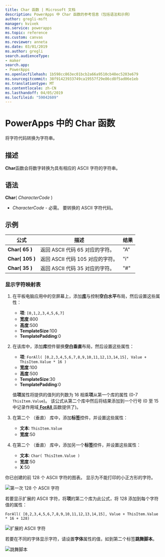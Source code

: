 ```yaml
---
title: Char 函数 | Microsoft 文档
description: PowerApps 中 Char 函数的参考信息（包括语法和示例）
author: gregli-msft
manager: kvivek
ms.service: powerapps
ms.topic: reference
ms.custom: canvas
ms.reviewer: anneta
ms.date: 03/01/2019
ms.author: gregli
search.audienceType:
- maker
search.app:
- PowerApps
ms.openlocfilehash: 1b598cc863ec01bcb2a66a9510cb48ec5203e679
ms.sourcegitcommit: 38f91423933749ca19557f29e86cd8f5ad06e1eb
ms.translationtype: MT
ms.contentlocale: zh-CN
ms.lasthandoff: 04/05/2019
ms.locfileid: "59042609"
---
```

# <a name="char-function-in-powerapps"></a>PowerApps 中的 Char 函数

将字符代码转换为字符串。

## <a name="description"></a>描述

**Char**函数会将数字转换为具有相应的 ASCII 字符的字符串。

## <a name="syntax"></a>语法

**Char**( *CharacterCode* )

- *CharacterCode* - 必需。 要转换的 ASCII 字符代码。

## <a name="examples"></a>示例

| 公式 | 描述 | 结果 |
| --- | --- | --- |
| **Char( 65 )** |返回 ASCII 代码 65 对应的字符。 |"A" |
| **Char( 105 )** |返回 ASCII 代码 105 对应的字符。 |"i" |
| **Char( 35 )** |返回 ASCII 代码 35 对应的字符。 |"#" |

### <a name="display-a-character-map"></a>显示字符映射表

1. 在平板电脑应用中的空屏幕上，添加[**库**](../controls/control-gallery.md)与控制**空白水平**布局，然后设置这些属性：

    - **项**: `[0,1,2,3,4,5,6,7]`
    - **宽度**:800
    - **高度**:500
    - **TemplateSize**:100
    - **TemplatePadding**:0

1. 在该库中，添加**库**控件替换**空白垂直**布局，然后设置这些属性：

    - **项**: `ForAll( [0,2,3,4,5,6,7,8,9,10,11,12,13,14,15], Value + ThisItem.Value * 16 )`
    - **宽度**:100
    - **高度**:500
    - **TemplateSize**:30
    - **TemplatePadding**:0

    值**项**属性将提供的值列的列数为 16 相乘**项**从第一个库的属性 (0-7 `ThisItem.Value`)。 该公式从第二个库中然后将结果添加到一个行号 (0 至 15 中记录作用域[ **ForAll** ](function-forall.md)函数提供了)。

1. 在第二个 （垂直） 库中，添加**标签**控件，并设置这些属性：

    - **文本**: `ThisItem.Value`
    - **宽度**:50

1. 在第二个 （垂直） 库中，添加另一个**标签**控件，并设置这些属性：

    - **文本**: `Char( ThisItem.Value )`
    - **宽度**:50
    - **X**:50

你已创建的前 128 个 ASCII 字符的图表。 显示为不能打印的小正方形的字符。

![第一次 128 个 ASCII 字符](media/function-char/chart-lower.png)

若要显示扩展的 ASCII 字符，将**项**的第二个库为此公式，将 128 添加到每个字符值的属性：

`ForAll( [0,2,3,4,5,6,7,8,9,10,11,12,13,14,15], Value + ThisItem.Value * 16 + 128)`

![扩展的 ASCII 字符](media/function-char/chart-higher.png)

若要在不同的字体显示字符，请设置**字体**属性的值，如到第二个标签**跳舞脚本**。

![跳舞脚本](media/function-char/chart-higher-dancing-script.png)
